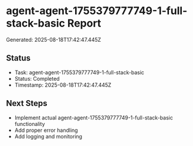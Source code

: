 # agent-agent-1755379777749-1-full-stack-basic Report

Generated: 2025-08-18T17:42:47.445Z

## Status
- Task: agent-agent-1755379777749-1-full-stack-basic
- Status: Completed
- Timestamp: 2025-08-18T17:42:47.445Z

## Next Steps
- Implement actual agent-agent-1755379777749-1-full-stack-basic functionality
- Add proper error handling
- Add logging and monitoring
